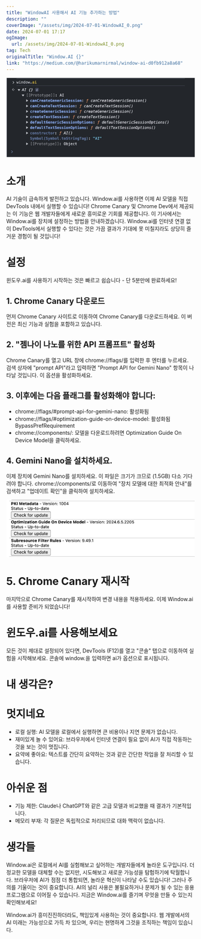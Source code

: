 ```yaml
---
title: "WindowAI 사용해서 AI 기능 추가하는 방법"
description: ""
coverImage: "/assets/img/2024-07-01-WindowAI_0.png"
date: 2024-07-01 17:17
ogImage: 
  url: /assets/img/2024-07-01-WindowAI_0.png
tag: Tech
originalTitle: "Window.AI {}"
link: "https://medium.com/@harikumarnirmal/window-ai-d0fb912a8a68"
---
```



<img src="/assets/img/2024-07-01-WindowAI_0.png" />

# 소개

AI 기술이 급속하게 발전하고 있습니다. Window.ai를 사용하면 이제 AI 모델을 직접 DevTools 내에서 실행할 수 있습니다! Chrome Canary 및 Chrome Dev에서 제공되는 이 기능은 웹 개발자들에게 새로운 흥미로운 기회를 제공합니다. 이 기사에서는 Window.ai를 장치에 설정하는 방법을 안내하겠습니다. Window.ai를 인터넷 연결 없이 DevTools에서 실행할 수 있다는 것은 가끔 결과가 기대에 못 미칠지라도 상당히 즐거운 경험이 될 것입니다!

# 설정

<div class="content-ad"></div>

윈도우.ai를 사용하기 시작하는 것은 빠르고 쉽습니다 - 단 5분만에 완료하세요!

## 1. Chrome Canary 다운로드

먼저 Chrome Canary 사이트로 이동하여 Chrome Canary를 다운로드하세요. 이 버전은 최신 기능과 실험을 포함하고 있습니다.

## 2. "젬나이 나노를 위한 API 프롬프트" 활성화

<div class="content-ad"></div>

Chrome Canary를 열고 URL 창에 chrome://flags/를 입력한 후 엔터를 누르세요. 검색 상자에 "prompt API"라고 입력하면 "Prompt API for Gemini Nano" 항목이 나타날 것입니다. 이 옵션을 활성화하세요.

## 3. 이후에는 다음 플래그를 활성화해야 합니다:

- chrome://flags/#prompt-api-for-gemini-nano: 활성화됨
- chrome://flags/#optimization-guide-on-device-model: 활성화됨 BypassPrefRequirement
- chrome://components/: 모델을 다운로드하려면 Optimization Guide On Device Model을 클릭하세요.

## 4. Gemini Nano을 설치하세요.

<div class="content-ad"></div>

이제 장치에 Gemini Nano를 설치하세요. 이 파일은 크기가 크므로 (1.5GB) 다소 기다려야 합니다. chrome://components/로 이동하여 "장치 모델에 대한 최적화 안내"를 검색하고 "업데이트 확인"을 클릭하여 설치하세요.

![이미지](/assets/img/2024-07-01-WindowAI_1.png)

# 5. Chrome Canary 재시작

마지막으로 Chrome Canary를 재시작하여 변경 내용을 적용하세요. 이제 Window.ai를 사용할 준비가 되었습니다!

<div class="content-ad"></div>

# 윈도우.ai를 사용해보세요

모든 것이 제대로 설정되어 있다면, DevTools (F12)를 열고 "콘솔" 탭으로 이동하여 실험을 시작해보세요. 콘솔에 window.을 입력하면 ai가 옵션으로 표시됩니다.

# 내 생각은?

# 멋지네요

<div class="content-ad"></div>

- 로컬 실행: AI 모델을 로컬에서 실행하면 큰 비용이나 지연 문제가 없습니다.
- 재미있게 놀 수 있어요: 브라우저에서 인터넷 연결이 필요 없이 AI가 직접 작동하는 것을 보는 것이 멋집니다.
- 요약에 좋아요: 텍스트를 간단히 요약하는 것과 같은 간단한 작업을 잘 처리할 수 있습니다.

# 아쉬운 점

- 기능 제한: Claude나 ChatGPT와 같은 고급 모델과 비교했을 때 결과가 기본적입니다.
- 메모리 부재: 각 질문은 독립적으로 처리되므로 대화 맥락이 없습니다.

# 생각들

<div class="content-ad"></div>

Window.ai은 로컬에서 AI를 실험해보고 싶어하는 개발자들에게 놀라운 도구입니다. 더 정교한 모델을 대체할 수는 없지만, 시도해보고 새로운 가능성을 탐험하기에 탁월합니다. 브라우저에 AI가 점점 더 통합되면, 놀라운 혁신이 나타날 수도 있습니다! 그러나 주의를 기울이는 것이 중요합니다. AI의 널리 사용은 불필요하거나 문제가 될 수 있는 응용프로그램으로 이어질 수 있습니다. 지금은 Window.ai를 즐기며 무엇을 만들 수 있는지 확인해보세요!

Window.ai가 흥미진진하더라도, 책임있게 사용하는 것이 중요합니다. 웹 개발에서의 AI 미래는 가능성으로 가득 차 있으며, 우리는 현명하게 그것을 조직하는 책임이 있습니다.